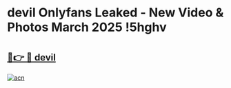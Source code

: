 # devil Onlyfans Leaked - New Video & Photos March 2025 !5hghv

# <h2><a href="https://4bzho0.iuczelnia.edu.pl?title=devil&ref=5hghv">🔗👉 🔴 devil</a></h2>

[![acn](https://github.com/user-attachments/assets/0f9c940e-d8b0-45ae-aac7-cd30a18b3e1c)](https://4bzho0.iuczelnia.edu.pl?title=devil&ref=5hghv)

